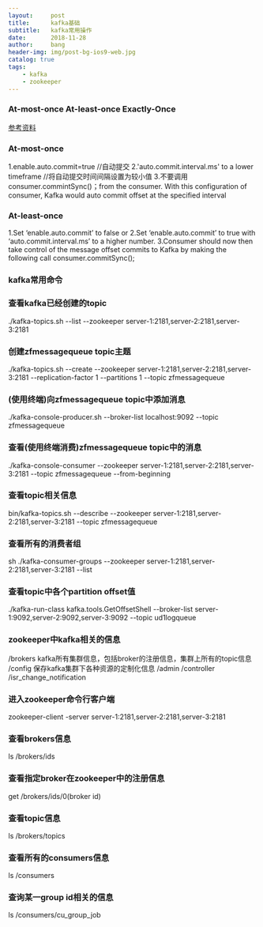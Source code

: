 ```yaml
---
layout:     post
title:      kafka基础
subtitle:   kafka常用操作
date:       2018-11-28
author:     bang
header-img: img/post-bg-ios9-web.jpg
catalog: true
tags:
    - kafka
    - zookeeper
---
```

### At-most-once At-least-once Exactly-Once

  [参考资料](https://dzone.com/articles/kafka-clients-at-most-once-at-least-once-exactly-o)

### At-most-once

  1.enable.auto.commit=true //自动提交
  2.'auto.commit.interval.ms' to a lower timeframe //将自动提交时间间隔设置为较小值
  3.不要调用consumer.commintSync()；from the consumer. With this configuration of consumer, Kafka would auto commit offset at the specified interval

### At-least-once

  1.Set ‘enable.auto.commit’ to false  or
  2.Set ‘enable.auto.commit’ to true with ‘auto.commit.interval.ms’ to a higher number.
  3.Consumer should now then take control of the message offset commits to Kafka by making the following call consumer.commitSync();

### kafka常用命令
	
### 查看kafka已经创建的topic

  ./kafka-topics.sh --list --zookeeper server-1:2181,server-2:2181,server-3:2181

### 创建zfmessagequeue topic主题

  ./kafka-topics.sh --create --zookeeper server-1:2181,server-2:2181,server-3:2181 --replication-factor 1 --partitions 1 --topic zfmessagequeue

### (使用终端)向zfmessagequeue topic中添加消息

  ./kafka-console-producer.sh --broker-list localhost:9092 --topic zfmessagequeue

### 查看(使用终端消费)zfmessagequeue topic中的消息

  ./kafka-console-consumer --zookeeper server-1:2181,server-2:2181,server-3:2181  --topic zfmessagequeue --from-beginning

### 查看topic相关信息

  bin/kafka-topics.sh --describe --zookeeper server-1:2181,server-2:2181,server-3:2181 --topic zfmessagequeue

### 查看所有的消费者组

  sh ./kafka-consumer-groups --zookeeper server-1:2181,server-2:2181,server-3:2181 --list

### 查看topic中各个partition offset值

  ./kafka-run-class kafka.tools.GetOffsetShell --broker-list server-1:9092,server-2:9092,server-3:9092 --topic ud1logqueue

### zookeeper中kafka相关的信息 

  /brokers kafka所有集群信息，包括broker的注册信息，集群上所有的topic信息
  /config 保存kafka集群下各种资源的定制化信息
  /admin
  /controller
  /isr_change_notification

### 进入zookeeper命令行客户端

  zookeeper-client -server server-1:2181,server-2:2181,server-3:2181 
  
### 查看brokers信息

  ls /brokers/ids
  
### 查看指定broker在zookeeper中的注册信息

  get /brokers/ids/0(broker id)

### 查看topic信息

  ls /brokers/topics
  
### 查看所有的consumers信息

  ls /consumers
  
### 查询某一group id相关的信息

  ls /consumers/cu_group_job

	





	
